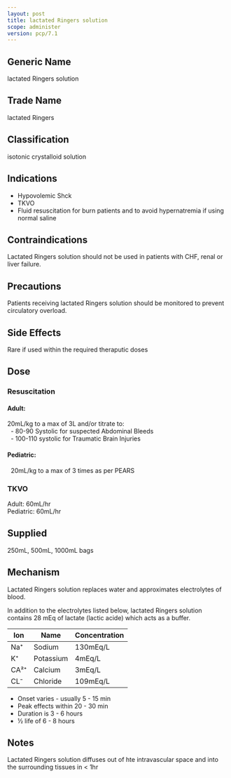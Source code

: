 ```yaml
---
layout: post
title: lactated Ringers solution
scope: administer
version: pcp/7.1
---
```


## Generic Name

lactated Ringers solution

## Trade Name

lactated Ringers

## Classification

isotonic crystalloid solution

## Indications

- Hypovolemic Shck
- TKVO
- Fluid resuscitation for burn patients and to avoid hypernatremia if using normal saline

## Contraindications

Lactated Ringers solution should not be used in patients with CHF, renal or liver failure.

## Precautions

Patients receiving lactated Ringers solution should be monitored to prevent circulatory overload.

## Side Effects

Rare if used within the required theraputic doses

## Dose

### Resuscitation

#### Adult:
20mL/kg to a max of 3L and/or titrate to:  
&nbsp;&nbsp;- 80-90 Systolic for suspected Abdominal Bleeds  
&nbsp;&nbsp;- 100-110 systolic for Traumatic Brain Injuries

#### Pediatric:
&nbsp;&nbsp;20mL/kg to a max of 3 times as per PEARS

### TKVO

Adult: 60mL/hr  
Pediatric: 60mL/hr

## Supplied

250mL, 500mL, 1000mL bags

## Mechanism

Lactated Ringers solution replaces water and approximates electrolytes of blood.

In addition to the electrolytes listed below, lactated Ringers solution contains 28 mEq of lactate (lactic acide) which acts as a buffer.

| Ion  | Name      | Concentration |
| ---- | --------- | ------------- |
| Na⁺  | Sodium    | 130mEq/L      |
| K⁺   | Potassium | 4mEq/L        |
| CA²⁺ | Calcium   | 3mEq/L        |
| CL⁻  | Chloride  | 109mEq/L      |

- Onset varies - usually 5 - 15 min
- Peak effects within 20 - 30 min
- Duration is 3 - 6 hours
- ½ life of 6 - 8 hours

## Notes

Lactated Ringers solution diffuses out of hte intravascular space and into the surrounding tissues in < 1hr

